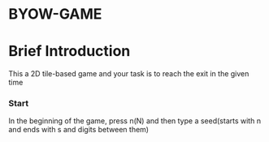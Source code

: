 # BYOW-GAME
<h1>Brief Introduction</h1>
<p>  This a 2D tile-based game and your task is to reach the exit in the given time</p>
<h3>Start</h3>
<p>  In the beginning of the game, press n(N) and then type a seed(starts with n and ends with s and digits between them)</p>
<img src="http://m.qpic.cn/psb?/V13cnQO90zNVhL/Ob9IRvnQBNHeWLmptL5Fyez87kZLAHjjkfxI8JUSfqY!/b/dLsAAAAAAAAA&bo=OASaBAAAAAARB5I!&rf=viewer_4" style="width:10px;height:10px;">
